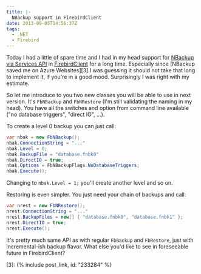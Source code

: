 ```yaml
---
title: |-
  NBackup support in FirebirdClient
date: 2013-09-05T14:56:37Z
tags:
  - .NET
  - Firebird
---
```

Today I had a little of spare time and I had in my head support for [NBackup via Services API][1] in [FirebirdClient][2] for a long time. Especially since [NBackup saved me on Azure Websites][3].I was guessing it should not take that long to implement it, if you're in a good mood. Surprisingly I was right with my estimate.

<!-- excerpt -->

So let me introduce to you two new classes you will be able to use in next version. It's `FbNBackup` and `FbNRestore` (I'm still validating the naming in my head). You have all the switches and option from command line available ("no database triggers", "direct IO", ...).

To create a level 0 backup you can just call:

```csharp
var nbak = new FbNBackup();
nbak.ConnectionString = "..."
nbak.Level = 0;
nbak.BackupFile = "database.fnbk0"
nbak.DirectIO = true;
nbak.Options = FbNBackupFlags.NoDatabaseTriggers;
nbak.Execute();
```

Changing to `nbak.Level = 1;` you'll create another level and so on.

Restoring is even simpler. You just need your chain of backups and call:

```csharp
var nrest = new FbNRestore();
nrest.ConnectionString = "..."
nrest.BackupFiles = new[] { "database.fnbk0", "database.fnbk1" };
nrest.DirectIO = true;
nrest.Execute();
```

It's pretty much same API as with regular `FbBackup` and `FbRestore`, just with incremental-ish backup flavor. What else you'd like to see in foreseeable future in FirebirdClient?

[1]: http://tracker.firebirdsql.org/browse/DNET-224
[2]: http://www.firebirdsql.org/en/net-provider/
[3]: {% include post_link, id: "233284" %}